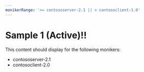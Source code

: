 ```yaml
---
monikerRange: '>= contososerver-2.1 || > contosoclient-1.0'
---
```


# Sample 1 (Active)!!

This content should display for the following monikers:

* contososerver-2.1
* contosoclient-2.0
